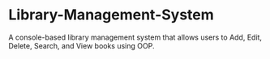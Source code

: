 # Library-Management-System
A console-based library management system that allows users to Add, Edit, Delete, Search, and View books using OOP.
